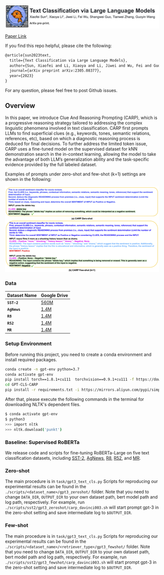 <div align="center">
  <img src="assets/carp_header_v2.jpg" width="800">
</div>

[Paper Link](https://arxiv.org/abs/2305.08377)<br>

If you find this repo helpful, please cite the following:
```latex
@article{sun2023text,
  title={Text Classification via Large Language Models},
  author={Sun, Xiaofei and Li, Xiaoya and Li, Jiwei and Wu, Fei and Guo, Shangwei and Zhang, Tianwei and Wang, Guoyin},
  journal={arXiv preprint arXiv:2305.08377},
  year={2023}
}
```
For any question, please feel free to post Github issues. <br>


## Overview 

In this paper, we introduce Clue And Reasoning Prompting (CARP), which is a progressive reasoning strategy tailored to addressing the complex linguistic phenomena involved in text classification.
CARP first prompts LLMs to find superficial clues (e.g., keywords, tones, semantic relations, references, etc), based on which a diagnostic reasoning process is deduced for final decisions. 
To further address the limited token issue, CARP uses a fine-tuned model on the supervised dataset for kNN demonstration search in the in-context learning, allowing the model to take the advantage of both LLM’s generalization ability and the task-specific evidence provided by the full labeled dataset. <br>
 
Examples of prompts under zero-shot and few-shot (k=1) settings are shown in the following: <br>

<div align="left">
  <img src="assets/carp_prompts.png" width="900">
</div>


### Data 

| Dataset Name | Google Drive                                                                               |
|--------------|--------------------------------------------------------------------------------------------|
| **`SST-2`**  | [560M](https://drive.google.com/file/d/1CseJzc58W4s8U_eIuAnshHQmnmi7Sr5-/view?usp=sharing) |
| **`AgNews`** | [1.4M](https://drive.google.com/file/d/1-glLDbmCrPgs_odjPvacaBniY0KnC8Z5/view?usp=sharing) |
| **`R8`**     | [1.4M](https://drive.google.com/file/d/1-glLDbmCrPgs_odjPvacaBniY0KnC8Z5/view?usp=sharing) |
| **`R52`**    | [1.4M](https://drive.google.com/file/d/1-glLDbmCrPgs_odjPvacaBniY0KnC8Z5/view?usp=sharing) |
| **`MR`**     | [1.4M](https://drive.google.com/file/d/1-glLDbmCrPgs_odjPvacaBniY0KnC8Z5/view?usp=sharing) |


### Setup Environment

Before running this project, you need to create a conda environment and install required packages. <br>

```bash 
conda create -n gpt-env python=3.7
conda activate gpt-env
pip install torch==1.8.1+cu111  torchvision==0.9.1+cu111 -f https://download.pytorch.org/whl/torch_stable.html
cd GPT-CLS-CARP
pip install -r requirements.txt -i https://mirrors.aliyun.com/pypi/simple/
```

After that, please execute the following commands in the terminal for downloading NLTK's dependent files.

```bash 
$ conda activate gpt-env
$ python3 
>>> import nltk
>>> nltk.download('punkt')
```

### Baseline: Supervised RoBERTa

We release code and scripts for fine-tuning RoBERTa-Large on five text classification datasets, including [SST-2](), [AgNews](), [R8](), [R52](), and [MR]().

### Zero-shot  

The main procedure is in `task/gpt3_text_cls.py`
Scripts for reproducing our experimental results can be found in the `./scripts/<dataset_name>/gpt3_zeroshot/` folder. 
Note that you need to change `DATA_DIR`, `OUTPUT_DIR` to your own dataset path, bert model path and log path, respectively.
For example, run `./scripts/sst2/gpt3_zeroshot/carp_davinci003.sh` will start 
prompt gpt-3 in the zero-shot setting and save intermediate log to `$OUTPUT_DIR`.

### Few-shot 

The main procedure is in `task/gpt3_text_cls.py`
Scripts for reproducing our experimental results can be found in the `./scripts/<dataset_name>/<retriever_type>/gpt3_fewshot/` folder. 
Note that you need to change `DATA_DIR`, `OUTPUT_DIR` to your own dataset path, bert model path and log path, respectively.
For example, run `./scripts/sst2/gpt3_fewshot/carp_davinci003.sh` will start 
prompt gpt-3 in the zero-shot setting and save intermediate log to `$OUTPUT_DIR`.